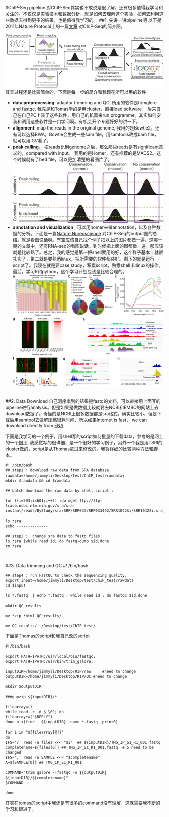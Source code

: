 #ChIP-Seq pipeline
对ChIP-Seq其实也不敢说是很了解，还有很多值得我学习和关注的。不仅仅是实验技术和数据分析，就是如何去理解这个实验，如何去利用这些数据去得到更多的结果，也是值得我学习的。
##1. 先讲一讲pipeline吧
以下是2011年Nature Protocol上的一篇[文章](https://www.nature.com/nprot/journal/v7/n1/full/nprot.2011.420.html) 对ChIP-Seq的简介图。

![pipeline](https://github.com/liyi983923/figures/raw/master/saved%20fig/nprot.2011.420-F1.jpg)
  <br />
其实过程还是比较简单的，下面是每一步的简介和我现在所可以用的软件
- **data preprocessing**: adaptor trimming and QC, 所用的软件是trimglore and fastqc. 我先是和Tomas学的是用cluster，直接load software， 后来自己在自己PC上装了这些软件，用自己的机器来run programme。其实如何安装和调用这些软件是一门学问啊。有机会开个专题好好的讲一下。  
- **alignment**: map the reads in the original genome, 我用的是Bowtie2，还有可以选择BWA。Bowtie会生成一些sam file，用samtools改成bam file， 就可以用IGV看了。
- **peak calling**， 把reads比到genome之后，那么那些reads是有significant意义的，compared with input。 我用的是Homer，还有推荐的是MACS2。这个时候就有了bed file，可以更加清楚的看图片了。  <br />
![peak calling](https://github.com/liyi983923/figures/raw/master/saved%20fig/nprot.2011.420-F2.jpg)  <br />
- **annotation and visualization** , 可以用homer来做annotation，以及各种数据的分析。下面是一篇[Nature Nureoscience](http://www.nature.com/neuro/journal/v17/n11/full/nn.3816.html) 对ChIP-Seq的output图的总结。就是看图说话啊。有空应该自己找个例子把以上的图片都做一遍，这哪一期的文章中，还有RNA-seq的看图说话。到时候把上面的图都做一遍。那应该就是比较熟了。总之，我的感觉是第一把shell要用的好，这个样子基本工就很扎实了，第二就是要熟悉linux，把所需要的软件都装好。剩下的就是运行script了。我现在就是要case study，积累script，熟悉shell 和linux的操作。最后，学习R和python，这个学习计划应该是比较合理的。
![ChIP-Seq figures](https://github.com/liyi983923/figures/raw/master/saved%20fig/nn.3816-F2.jpg)  <BR /> <BR />



##2. Data Download
自己测序拿到的结果是fastq的文档，可以直接用上面写的pipeline进行analysis。但是如果是做数据比较就要去NCBI和EMBO的网站上去download数据了。奇怪的是NCBI上很多数据都是sra格式，确实比较小，但是下载后用samtool去做解压缩很耗时间，所以如果Internet is fast， we can download directly from [ENA](http://www.ebi.ac.uk/ena).   <BR />

下面是我学习的一个例子，用shell写的script如何批量的下载data，参考的是网上的一个[例子](https://github.com/jmzeng1314/NGS-pipeline/tree/master/CHIPseq).  我感觉写的很详细，是一个很好的学习例子，另外一个我是用TSRI的cluster做的，script是从Thomas拿过来修改的。我将详细的比较两种方法和脚本。<br />

    #! /bin/bash
    ## step1 : download raw data from SRA database
    rawdata=/home/jimmyli/Desktop/test/ChIP_test/rawdata;
    mkdir $rawdata && cd $rawdata

    ## batch download the raw data by shell script :

    for ((i=593;i<601;i++)) ;do wget ftp://ftp-trace.ncbi.nlm.nih.gov/sra/sra-instant/reads/ByStudy/sra/SRP/SRP033/SRP033492/SRR1042$i/SRR1042$i.sra;done

    ls *sra
    echo --------------
    
    ## step2 :  change sra data to fastq files.
    ls *sra |while read id; do fastq-dump $id;done
    rm *sra
 <BR /> 
    
    
##3. Data trimming and QC
    #! /bin/bash

    ## step4 : run FastQC to check the sequencing quality.
    export input=/home/jimmyli/Desktop/test/ChIP_test/rawdata
    cd $input

    ls *.fastq  | echo *.fastq | while read id ; do fastqc $id;done

    mkdir QC_results

    mv *zip *html QC_results/

    mv QC_results/ ~/Desktop/test/ChIP_test/
    
    
下面是Thomas的script和我自己改的script

    #!/bin/bash

    export PATH=$PATH:/usr/local/bin/fastqc;
    export PATH=$PATH:/usr/bin/trim_galore;

    inputDIR=/home/jimmyli/Desktop/RIP/raw     #need to change
    outputDIR=/home/jimmyli/Desktop/RIP/QC #need to change

    mkdir $outputDIR

    ###gunzip ${inputDIR}/*

    filearray=()
    while read -r -d $'\0'; do
    filearray+=("$REPLY")
    done < <(find . ${inputDIR} -name *.fastq -print0)

    for i in "${filearray[@]}"
    do
    IFS='/' read -a files <<< "$i"  ## ${inputDIR}/TMG_IP_S1_R1_001.fastq 
    completename=${files[6]} ## TMG_IP_S1_R1_001.fastq  # 5 need to be changed
	IFS='.' read -a SAMPLE <<< "$completename"
	A=${SAMPLE[0]} ## TMG_IP_S1_R1_001

	COMMAND="trim_galore --fastqc -o ${outputDIR} ${inputDIR}/${completename}"
	$COMMAND

    done
    
其实在tomas的script中我还是有很多的command没有理解，这就需要我不断的学习和跟进了。




  
    
    
    